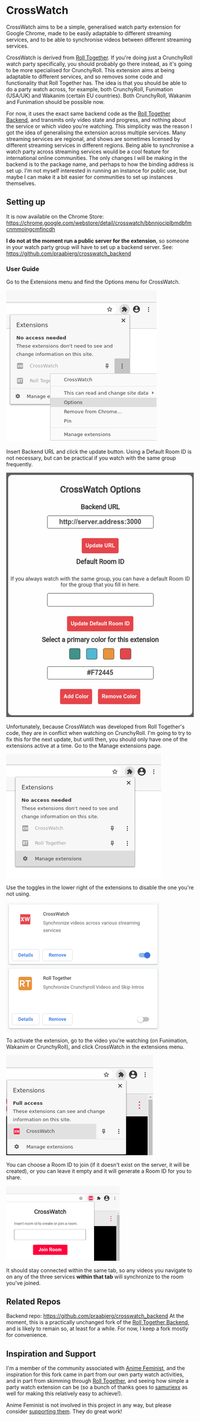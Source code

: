 # CrossWatch
CrossWatch aims to be a simple, generalised watch party extension for Google Chrome, made to be easily adaptable to different streaming services, and to be able to synchronise videos between different streaming services.

CrossWatch is derived from [Roll Together](https://github.com/samuraiexx/roll_together). If you're doing just a CrunchyRoll watch party specifically, you should probably go there instead, as it's going to be more specialised for CrunchyRoll. This extension aims at being adaptable to different services, and so removes some code and functionality that Roll Together has. The idea is that you should be able to do a party watch across, for example, both CrunchyRoll, Funimation (USA/UK) and Wakanim (certain EU countries). Both CrunchyRoll, Wakanim and Funimation should be possible now.

For now, it uses the exact same backend code as the [Roll Together Backend](https://github.com/samuraiexx/roll_together_backend), and transmits only video state and progress, and nothing about the service or which video you're watching. This simplicity was the reason I got the idea of generalising the extension across multiple services. Many streaming services are regional, and shows are sometimes licensed by different streaming services in different regions. Being able to synchronise a watch party across streaming services would be a cool feature for international online communities. The only changes I will be making in the backend is to the package name, and perhaps to how the binding address is set up. I'm not myself interested in running an instance for public use, but maybe I can make it a bit easier for communities to set up instances themselves.

## Setting up
It is now available on the Chrome Store: https://chrome.google.com/webstore/detail/crosswatch/bbnnjociplbmdbfmcnmmoingcmfincdh

**I do not at the moment run a public server for the extension**, so someone in your watch party group will have to set up a backend server. See: https://github.com/praabjerg/crosswatch_backend

### User Guide
Go to the Extensions menu and find the Options menu for CrossWatch.

![Navigate to Options menu for CrossWatch](/readme_imgs/ExtensionMenu2.png)

Insert Backend URL and click the update button. Using a Default Room ID is not necessary, but can be practical if you watch with the same group frequently.

![Options menu with Backend URL and Default Room ID](/readme_imgs/CWOptions.png)

Unfortunately, because CrossWatch was developed from Roll Together's code, they are in conflict when watching on CrunchyRoll. I'm going to try to fix this for the next update, but until then, you should only have one of the extensions active at a time. Go to the Manage extensions page.

![Navigate to Manage extensions page](/readme_imgs/ExtensionMenu1.png)

Use the toggles in the lower right of the extensions to disable the one you're not using.

![Roll Together and CrossWatch should not be active at the same time](/readme_imgs/ExtensionDisable.png)

To activate the extension, go to the video you're watching (on Funimation, Wakanim or CrunchyRoll), and click CrossWatch in the extensions menu.

![Activate CrossWatch](/readme_imgs/CWExtension.png)

You can choose a Room ID to join (if it doesn't exist on the server, it will be created), or you can leave it empty and it will generate a Room ID for you to share.

![Join a Room](/readme_imgs/CWJoin.png)

It should stay connected within the same tab, so any videos you navigate to on any of the three services **within that tab** will synchronize to the room you've joined.

## Related Repos
Backend repo: https://github.com/praabjerg/crosswatch_backend
At the moment, this is a practically unchanged fork of the [Roll Together Backend](https://github.com/samuraiexx/roll_together_backend), and is likely to remain so, at least for a while. For now, I keep a fork mostly for convenience.

## Inspiration and Support
I'm a member of the community associated with [Anime Feminist](https://animefeminist.com), and the inspiration for this fork came in part from our own party watch activities, and in part from skimming through [Roll Together](https://github.com/samuraiexx/roll_together), and seeing how simple a party watch extension can be (so a bunch of thanks goes to [samuriexx](https://github.com/samuraiexx) as well for making this relatively easy to achieve!).

Anime Feminist is not involved in this project in any way, but please consider [supporting them](https://www.animefeminist.com/site-update-fundraiser-realities-and-scheduling-changes/). They do great work!
